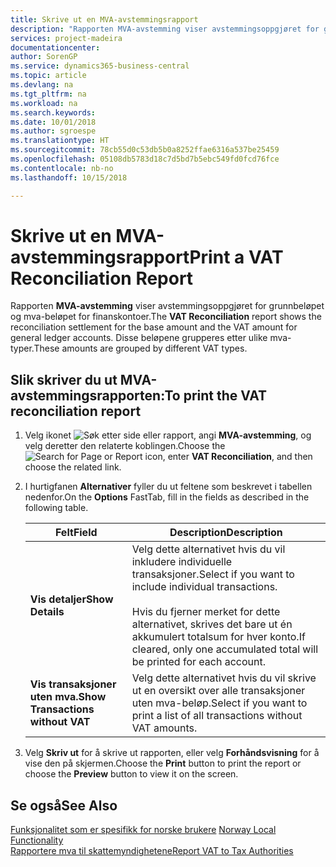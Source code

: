 ```yaml
---
title: Skrive ut en MVA-avstemmingsrapport
description: "Rapporten MVA-avstemming viser avstemmingsoppgjøret for grunnbeløpet og mva-beløpet for finanskontoer. Disse beløpene grupperes etter ulike mva-typer."
services: project-madeira
documentationcenter: 
author: SorenGP
ms.service: dynamics365-business-central
ms.topic: article
ms.devlang: na
ms.tgt_pltfrm: na
ms.workload: na
ms.search.keywords: 
ms.date: 10/01/2018
ms.author: sgroespe
ms.translationtype: HT
ms.sourcegitcommit: 78cb55d0c53db5b0a8252ffae6316a537be25459
ms.openlocfilehash: 05108db5783d18c7d5bd7b5ebc549fd0fcd76fce
ms.contentlocale: nb-no
ms.lasthandoff: 10/15/2018

---
```

# <a name="print-a-vat-reconciliation-report"></a><span data-ttu-id="71544-104">Skrive ut en MVA-avstemmingsrapport</span><span class="sxs-lookup"><span data-stu-id="71544-104">Print a VAT Reconciliation Report</span></span>
<span data-ttu-id="71544-105">Rapporten **MVA-avstemming** viser avstemmingsoppgjøret for grunnbeløpet og mva-beløpet for finanskontoer.</span><span class="sxs-lookup"><span data-stu-id="71544-105">The **VAT Reconciliation** report shows the reconciliation settlement for the base amount and the VAT amount for general ledger accounts.</span></span> <span data-ttu-id="71544-106">Disse beløpene grupperes etter ulike mva-typer.</span><span class="sxs-lookup"><span data-stu-id="71544-106">These amounts are grouped by different VAT types.</span></span>  

## <a name="to-print-the-vat-reconciliation-report"></a><span data-ttu-id="71544-107">Slik skriver du ut MVA-avstemmingsrapporten:</span><span class="sxs-lookup"><span data-stu-id="71544-107">To print the VAT reconciliation report</span></span>  

1.  <span data-ttu-id="71544-108">Velg ikonet ![Søk etter side eller rapport](../../media/ui-search/search_small.png "Søk etter side eller rapport"), angi **MVA-avstemming**, og velg deretter den relaterte koblingen.</span><span class="sxs-lookup"><span data-stu-id="71544-108">Choose the ![Search for Page or Report](../../media/ui-search/search_small.png "Search for Page or Report icon") icon, enter **VAT Reconciliation**, and then choose the related link.</span></span>  
2.  <span data-ttu-id="71544-109">I hurtigfanen **Alternativer** fyller du ut feltene som beskrevet i tabellen nedenfor.</span><span class="sxs-lookup"><span data-stu-id="71544-109">On the **Options** FastTab, fill in the fields as described in the following table.</span></span>  

    |<span data-ttu-id="71544-110">Felt</span><span class="sxs-lookup"><span data-stu-id="71544-110">Field</span></span>|<span data-ttu-id="71544-111">Description</span><span class="sxs-lookup"><span data-stu-id="71544-111">Description</span></span>|  
    |---------------------------------|---------------------------------------|  
    |<span data-ttu-id="71544-112">**Vis detaljer**</span><span class="sxs-lookup"><span data-stu-id="71544-112">**Show Details**</span></span>|<span data-ttu-id="71544-113">Velg dette alternativet hvis du vil inkludere individuelle transaksjoner.</span><span class="sxs-lookup"><span data-stu-id="71544-113">Select if you want to include individual transactions.</span></span><br /><br /> <span data-ttu-id="71544-114">Hvis du fjerner merket for dette alternativet, skrives det bare ut én akkumulert totalsum for hver konto.</span><span class="sxs-lookup"><span data-stu-id="71544-114">If cleared, only one accumulated total will be printed for each account.</span></span>|  
    |<span data-ttu-id="71544-115">**Vis transaksjoner uten mva.**</span><span class="sxs-lookup"><span data-stu-id="71544-115">**Show Transactions without VAT**</span></span>|<span data-ttu-id="71544-116">Velg dette alternativet hvis du vil skrive ut en oversikt over alle transaksjoner uten mva-beløp.</span><span class="sxs-lookup"><span data-stu-id="71544-116">Select if you want to print a list of all transactions without VAT amounts.</span></span>|  

3.  <span data-ttu-id="71544-117">Velg **Skriv ut** for å skrive ut rapporten, eller velg **Forhåndsvisning** for å vise den på skjermen.</span><span class="sxs-lookup"><span data-stu-id="71544-117">Choose the **Print** button to print the report or choose the **Preview** button to view it on the screen.</span></span>  

## <a name="see-also"></a><span data-ttu-id="71544-118">Se også</span><span class="sxs-lookup"><span data-stu-id="71544-118">See Also</span></span>  
 <span data-ttu-id="71544-119">[Funksjonalitet som er spesifikk for norske brukere](norway-local-functionality.md) </span><span class="sxs-lookup"><span data-stu-id="71544-119">[Norway Local Functionality](norway-local-functionality.md) </span></span>  
 [<span data-ttu-id="71544-120">Rapportere mva til skattemyndighetene</span><span class="sxs-lookup"><span data-stu-id="71544-120">Report VAT to Tax Authorities</span></span>](../../finance-how-report-vat.md)

